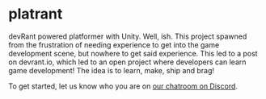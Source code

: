 # platrant
devRant powered platformer with Unity. Well, ish.
This project spawned from the frustration of needing experience to get into the game development scene,
but nowhere to get said experience. This led to a post on devrant.io, which led to an open project where
developers can learn game development! The idea is to learn, make, ship and brag!

To get started, let us know who you are on [our chatroom on Discord](https://discord.gg/nNmQbBS).
